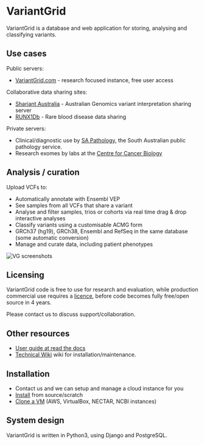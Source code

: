 # VariantGrid

VariantGrid is a database and web application for storing, analysing and classifying variants.

## Use cases

Public servers:

* [VariantGrid.com](https://variantgrid.com) - research focused instance, free user access

Collaborative data sharing sites:

* [Shariant Australia](https://shariant.org.au) - Australian Genomics variant interpretation sharing server
* [RUNX1Db](https://runx1db.runx1-fpd.org) - Rare blood disease data sharing

Private servers:

* Clinical/diagnostic use by [SA Pathology](https://www.sapathology.sa.gov.au), the South Australian public pathology service. 
* Research exomes by labs at the [Centre for Cancer Biology](https://www.centreforcancerbiology.org.au)

## Analysis / curation

Upload VCFs to:

* Automatically annotate with Ensembl VEP
* See samples from all VCFs that share a variant
* Analyse and filter samples, trios or cohorts via real time drag & drop interactive analyses
* Classify variants using a customisable ACMG form
* GRCh37 (hg19), GRCh38, Ensembl and RefSeq in the same database (some automatic conversion)
* Manage and curate data, including patient phenotypes

![VG screenshots](https://user-images.githubusercontent.com/763201/95926363-a0c6b580-0e03-11eb-9a5b-1d48e0e46722.png)

## Licensing

VariantGrid code is free to use for research and evaluation, while production commercial use requires a [licence](https://github.com/SACGF/variantgrid/blob/master/LICENCE.md), before code becomes fully free/open source in 4 years.

Please contact us to discuss support/collaboration.

## Other resources

* [User guide at read the docs](https://variantgrid.readthedocs.io/en/latest/)
* [Technical Wiki](https://github.com/SACGF/variantgrid/wiki) wiki for installation/maintenance.

## Installation

* Contact us and we can setup and manage a cloud instance for you
* [Install](https://github.com/SACGF/variantgrid/wiki/Install) from source/scratch
* [Clone a VM](https://github.com/SACGF/variantgrid/wiki/Clone-a-VM) (AWS, VirtualBox, NECTAR, NCBI instances)

## System design

VariantGrid is written in Python3, using Django and PostgreSQL.
